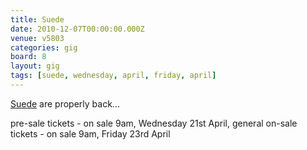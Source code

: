 ```yaml
---
title: Suede
date: 2010-12-07T00:00:00.000Z
venue: v5803
categories: gig
board: 8
layout: gig
tags: [suede, wednesday, april, friday, april]
---
```

<a href="/wiki/suede">Suede</a> are properly back... 

pre-sale tickets - on sale 9am, Wednesday 21st April, general on-sale tickets - on sale 9am, Friday 23rd April